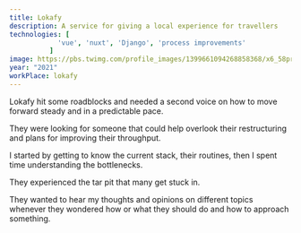 ```yaml
---
title: Lokafy
description: A service for giving a local experience for travellers
technologies: [
            'vue', 'nuxt', 'Django', 'process improvements'
          ]
image: https://pbs.twimg.com/profile_images/1399661094268858368/x6_58pr0_400x400.jpg
year: "2021"
workPlace: lokafy
---
```


Lokafy hit some roadblocks and needed a second voice on how to move forward steady and in a predictable pace.

They were looking for someone that could help overlook their restructuring and plans for improving their throughput.

I started by getting to know the current stack, their routines, then I spent time understanding the bottlenecks.

They experienced the tar pit that many get stuck in.

They wanted to hear my thoughts and opinions on different topics whenever they wondered how or what they should do and how to approach something.